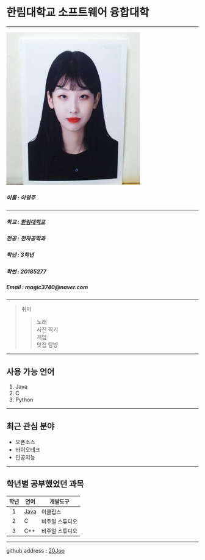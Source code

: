 # 한림대학교 소프트웨어 융합대학
---
<img src=KakaoTalk_20190529_213848204.jpg width=350 height=400>    
  
  
  ##### 이름 : 이영주      

  -------------------  

  ##### 학교 : [한림대학교](https://www.hallym.ac.kr/)  
  ##### 전공 : 전자공학과  
  <h5> 학년 : 3학년 </h5>  
  <h5> 학번 : 20185277 </h5>  
  <h5> Email : magic3740@naver.com </h5>  
  
 ------------------------- 
  > 취미  
  >> 노래  
  >> 사진 찍기  
  >> 게임  
  >> 맛집 탐방  
  -------------------------
  ## 사용 가능 언어
  1. Java
  2. C
  3. Python
  ***********************

  ## 최근 관심 분야 
  * 오픈소스
  * 바이오테크  
  * 인공지능  
  -----------------------
  ## 학년별 공부했었던 과목
  |학년|언어|개발도구|
  |:---:|---|---|
  |1|[Java](http://www.oracle.com)|이클립스|
  |2|C|비주얼 스튜디오|
  |3|C++|비주얼 스튜디오|
  
  *****************
  github address : [20Joo][github]  
  
  [github]:https://github.com/20Joo
